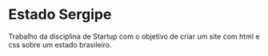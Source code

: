 # Estado Sergipe
 Trabalho da disciplina de Startup com o objetivo de criar um site com html e css sobre um estado brasileiro.
